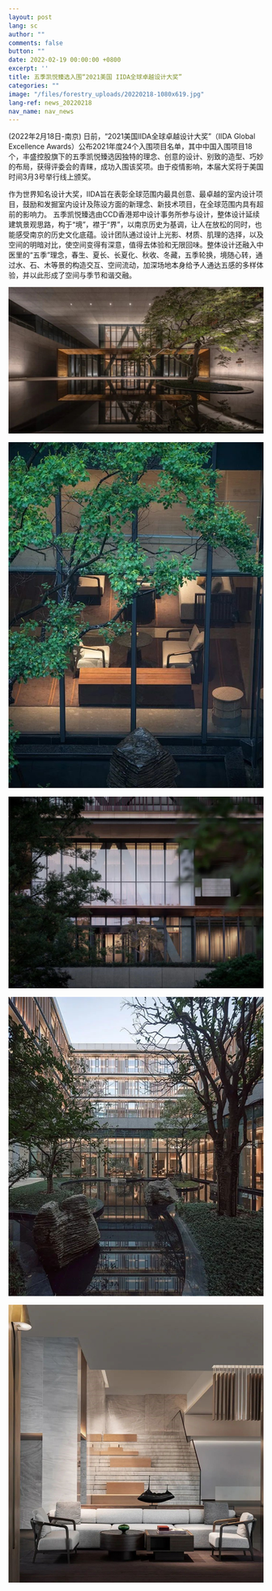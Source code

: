 ```yaml
---
layout: post
lang: sc
author: ""
comments: false
button: ""
date: 2022-02-19 00:00:00 +0800
excerpt: ''
title: 五季凯悦臻选入围“2021美国 IIDA全球卓越设计大奖”
categories: ""
image: "/files/forestry_uploads/20220218-1080x619.jpg"
lang-ref: news_20220218
nav_name: nav_news
---
```


(2022年2月18日-南京) 日前，“2021美国IIDA全球卓越设计大奖”（IIDA Global Excellence Awards）公布2021年度24个入围项目名单，其中中国入围项目18个，丰盛控股旗下的五季凯悦臻选因独特的理念、创意的设计、别致的造型、巧妙的布局，获得评委会的青睐，成功入围该奖项。由于疫情影响，本届大奖将于美国时间3月3号举行线上颁奖。

作为世界知名设计大奖，IIDA旨在表彰全球范围内最具创意、最卓越的室内设计项目，鼓励和发掘室内设计及陈设方面的新理念、新技术项目，在全球范围内具有超前的影响力。
五季凯悦臻选由CCD香港郑中设计事务所参与设计，整体设计延续建筑景观思路，构于“境”，襟于“界”，以南京历史为基调，让人在放松的同时，也能感受南京的历史文化底蕴。设计团队通过设计上光影、材质、肌理的选择，以及空间的明暗对比，使空间变得有深意，值得去体验和无限回味。整体设计还融入中医里的“五季”理念，春生、夏长、长夏化、秋收、冬藏，五季轮换，境随心转，通过水、石、木等景的构造交互、空间流动，加深场地本身给予人通达五感的多样体验，并以此形成了空间与季节和谐交融。

![](/files/forestry_uploads/20220218-1080x619.jpg)

![](/files/forestry_uploads/20220218-700x947.jpg)

![](/files/forestry_uploads/20220218-1080x810.jpg)

![](/files/forestry_uploads/20220218-700x820.jpg)

![](/files/forestry_uploads/20220218-1080x1174.jpg)